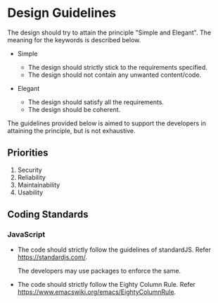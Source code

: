 # Design Guidelines

The design should try to attain the principle "Simple and Elegant". The meaning for the keywords is described below.

* Simple
  - The design should strictly stick to the requirements specified.
  - The design should not contain any unwanted content/code.


* Elegant
  - The design should satisfy all the requirements.
  - The design should be coherent.

The guidelines provided below is aimed to support the developers in attaining the principle, but is not exhaustive.

## Priorities
1. Security
2. Reliability
3. Maintainability
4. Usability

## Coding Standards

### JavaScript
* The code should strictly follow the guidelines of standardJS. Refer https://standardjs.com/.

  The developers may use packages to enforce the same.

* The code should strictly follow the Eighty Column Rule. Refer https://www.emacswiki.org/emacs/EightyColumnRule.
